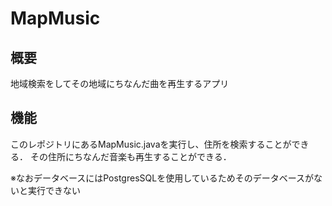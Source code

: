 # MapMusic
## 概要
地域検索をしてその地域にちなんだ曲を再生するアプリ

## 機能
このレポジトリにあるMapMusic.javaを実行し、住所を検索することができる．
その住所にちなんだ音楽も再生することができる．

※なおデータベースにはPostgresSQLを使用しているためそのデータベースがないと実行できない

